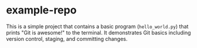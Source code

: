 # example-repo

This is a simple project that contains a basic program (`hello_world.py`) that prints "Git is awesome!" to the terminal. It demonstrates Git basics including version control, staging, and committing changes.

